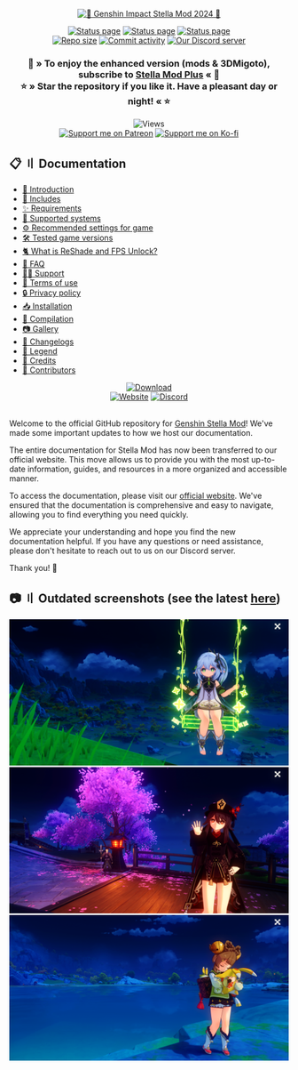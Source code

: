 <div align="center">
    <p>
        <a href="https://sefinek.net/images/stella/banner/meta2-alpha.png" title="See preview">
            <img src="https://sefinek.net/images/stella/banner/meta2-alpha-min.png" id="header-pic" alt="🌟 Genshin Impact Stella Mod 2024 🌟">
        </a>
    </p>
    <a href="https://sefinek.net" title="sefinek.net status"><img src="https://img.shields.io/website?down_message=Offline&label=Website&up_message=Online&url=https%3A%2F%2Fsefinek.net" alt="Status page"></a>
    <a href="https://api.sefinek.net" title="api.sefinek.net status"><img src="https://img.shields.io/website?down_message=Offline&label=API&up_message=Online&url=https%3A%2F%2Fapi.sefinek.net" alt="Status page"></a>
    <a href="https://cdn.sefinek.net" title="cdn.sefinek.net status"><img src="https://img.shields.io/website?down_message=Offline&label=CDN&up_message=Online&url=https%3A%2F%2Fcdn.sefinek.net" alt="Status page"></a>
    <br>
    <a href="https://github.com/sefinek24/Genshin-Impact-ReShade" title="Repository size"><img src="https://img.shields.io/github/repo-size/sefinek24/Genshin-Impact-ReShade?label=Repo%20size" alt="Repo size"></a>
    <a href="https://github.com/sefinek24/Genshin-Impact-ReShade/commits/main" title="Commit activity"><img src="https://img.shields.io/github/commit-activity/w/sefinek24/Genshin-Impact-ReShade?label=Commit%20activity" alt="Commit activity"></a>
    <a href="https://discord.com/invite/SVcbaRc7gH" title="Official Discord server"><img src="https://img.shields.io/discord/1044713077125435492?label=Discord%20server" alt="Our Discord server"></a>
    <h3>
        🌠 » To enjoy the enhanced version (mods & 3DMigoto), subscribe to <a href="https://sefinek.net/genshin-impact-reshade/subscription" title="Subscription: Unlock more benefits - Genshin Stella Mod">Stella Mod Plus</a> « 🌠<br>
        ⭐ » Star the repository if you like it. Have a pleasant day or night! « ⭐
    </h3>
    <img src="https://api.sefinek.net/api/v2/moecounter/@Genshin-Stella-Mod-Repo?theme=rule34" alt="Views" title="README.md views - starts from Jun 15, 2023, 12:26 PM GMT+2">
    <br>
    <a href="https://patreon.com/sefinek" title="Patreon"><img src="https://img.shields.io/endpoint.svg?url=https%3A%2F%2Fshieldsio-patreon.vercel.app%2Fapi%3Fusername%3Dsefinek%26type%3Dpledges&style=for-the-badge" id="patreon" height="32" alt="Support me on Patreon"></a>
    <a href="https://ko-fi.com/sefinek" title="Ko-fi"><img src="https://storage.ko-fi.com/cdn/brandasset/kofi_button_blue.png" id="kofi" height="32" alt="Support me on Ko-fi"></a>
</div>


## 📋 〢 Documentation
- [👋 Introduction](https://sefinek.net/genshin-impact-reshade/docs?page=introduction)
- [📂 Includes](https://sefinek.net/genshin-impact-reshade/docs?page=requirements#includes)
- [✨ Requirements](https://sefinek.net/genshin-impact-reshade/docs?page=requirements#requirements)
- [🔧 Supported systems](https://sefinek.net/genshin-impact-reshade/docs?page=requirements#supported-os)
- [⚙️ Recommended settings for game](https://sefinek.net/genshin-impact-reshade/docs?page=requirements#recommended-settings-for-game)
- [🛠️ Tested game versions](https://sefinek.net/genshin-impact-reshade/docs?page=requirements#tested-game-versions)
- [🐈 What is ReShade and FPS Unlock?](https://sefinek.net/genshin-impact-reshade/docs?page=what-is)
- [🤔 FAQ](https://sefinek.net/genshin-impact-reshade/docs?page=faq)
- [🐕‍🦺 Support](https://sefinek.net/genshin-impact-reshade/docs?page=support)
- [🚨 Terms of use](https://sefinek.net/genshin-impact-reshade/docs?page=terms-of-use)
- [🔒 Privacy policy](https://sefinek.net/genshin-impact-reshade/docs?page=privacy-policy)
- [📥 Installation](https://sefinek.net/genshin-impact-reshade/docs?page=installation)
- [🔧 Compilation](https://sefinek.net/genshin-impact-reshade/docs?page=compilation)
- [📷 Gallery](https://sefinek.net/genshin-impact-reshade/gallery?page=1)
- [📃 Changelogs](https://sefinek.net/genshin-impact-reshade/docs?page=changelog_v7)
- [🧀 Legend](https://sefinek.net/genshin-impact-reshade/docs?page=introduction#emoji-legend)
- [🧶 Credits](https://sefinek.net/genshin-impact-reshade/docs?page=credits)
- [💙 Contributors](https://sefinek.net/genshin-impact-reshade/docs?page=contributors)

<div align="center">
    <a href="https://sefinek.net/genshin-impact-reshade/download?referrer=stella_readme&time=undefined" title="Download stable release"><img src="https://sefinek.net/images/stella/mafumafu/download.png" alt="Download" height="144px"></a>
    <br>
    <a href="https://genshin.sefinek.net" title="Official website"><img src="https://sefinek.net/images/stella/mafumafu/website.png" alt="Website" height="138px"></a>
    <a href="https://discord.com/invite/SVcbaRc7gH" title="Our Discord server"><img src="https://sefinek.net/images/stella/mafumafu/discord.png" alt="Discord" height="138px"></a>
</div>
<br>

Welcome to the official GitHub repository for [Genshin Stella Mod](https://genshin.sefinek.net)! We've made some important updates to how we host our documentation.

The entire documentation for Stella Mod has now been transferred to our official website.
This move allows us to provide you with the most up-to-date information, guides, and resources in a more organized and accessible manner.

To access the documentation, please visit our [official website](https://sefinek.net/genshin-impact-reshade/docs).
We've ensured that the documentation is comprehensive and easy to navigate, allowing you to find everything you need quickly.

We appreciate your understanding and hope you find the new documentation helpful.
If you have any questions or need assistance, please don't hesitate to reach out to us on our Discord server.

Thank you! 🌟

## 📷 〢 Outdated screenshots (see the latest [here](https://sefinek.net/genshin-impact-reshade/gallery?page=1))
<div id="images">
    <a href="https://raw.githubusercontent.com/sefinek24/Genshin-Impact-ReShade/main/Stella.Launcher/data/images/backgrounds/main/nahida/1.png?referrer=stella_readme" title="See preview [1.png]">
        <img src="Stella.Launcher/data/images/backgrounds/main/nahida/1.png" alt="Screenshot number 1">
    </a>
    <a href="https://raw.githubusercontent.com/sefinek24/Genshin-Impact-ReShade/main/Stella.Launcher/data/images/backgrounds/main/hutao/4.png?referrer=stella_readme" title="See preview [4.png]">
        <img src="Stella.Launcher/data/images/backgrounds/main/hutao/4.png" alt="Screenshot number 2">
    </a>
    <a href="https://raw.githubusercontent.com/sefinek24/Genshin-Impact-ReShade/main/Stella.Launcher/data/images/backgrounds/main/yaoyao/2.png?referrer=stella_readme" title="See preview [2.png]">
        <img src="Stella.Launcher/data/images/backgrounds/main/yaoyao/2.png" alt="Screenshot number 3">
    </a>
</div>
